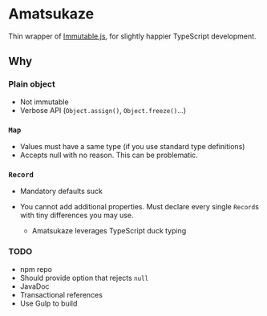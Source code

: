 # Amatsukaze

Thin wrapper of [Immutable.js](http://facebook.github.io/immutable-js/), for slightly happier TypeScript development.


## Why

### Plain object

* Not immutable
* Verbose API (`Object.assign()`, `Object.freeze()`...)


### `Map`

* Values must have a same type (if you use standard type definitions)
* Accepts null with no reason. This can be problematic.


### `Record`

* Mandatory defaults suck
* You cannot add additional properties. Must declare every single `Record`s with tiny differences you may use.

    * Amatsukaze leverages TypeScript duck typing


### TODO

* npm repo
* Should provide option that rejects `null`
* JavaDoc
* Transactional references
* Use Gulp to build
